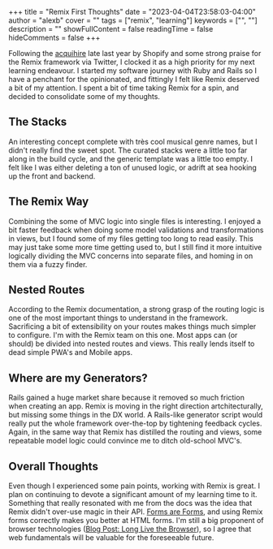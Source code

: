 +++
title = "Remix First Thoughts"
date = "2023-04-04T23:58:03-04:00"
author = "alexb"
cover = ""
tags = ["remix", "learning"]
keywords = ["", ""]
description = ""
showFullContent = false
readingTime = false
hideComments = false
+++

Following the [acquihire](https://remix.run/blog/remixing-shopify) late last year by Shopify and some strong praise for the Remix framework via Twitter, I clocked it as a high priority for my next learning endeavour. I started my software journey with Ruby and Rails so I have a penchant for the opinionated, and fittingly I felt like Remix deserved a bit of my attention. I spent a bit of time taking Remix for a spin, and decided to consolidate some of my thoughts.

## The Stacks
An interesting concept complete with très cool musical genre names, but I didn't really find the sweet spot. The curated stacks were a little too far along in the build cycle, and the generic template was a little too empty. I felt like I was either deleting a ton of unused logic, or adrift at sea hooking up the front and backend.

## The Remix Way
Combining the some of MVC logic into single files is interesting. I enjoyed a bit faster feedback when doing some model validations and transformations in views, but I found some of my files getting too long to read easily. This may just take some more time getting used to, but I still find it more intuitive logically dividing the MVC concerns into separate files, and homing in on them via a fuzzy finder.

## Nested Routes
According to the Remix documentation, a strong grasp of the routing logic is one of the most important things to understand in the framework. Sacrificing a bit of extensibility on your routes makes things much simpler to configure. I'm with the Remix team on this one. Most apps can (or should) be divided into nested routes and views. This really lends itself to dead simple PWA's and Mobile apps.

## Where are my Generators?
Rails gained a huge market share because it removed so much friction when creating an app. Remix is moving in the right direction artchitecturally, but missing some things in the DX world. A Rails-like generator script would really put the whole framework over-the-top by tightening feedback cycles. Again, in the same way that Remix has distilled the routing and views, some repeatable model logic could convince me to ditch old-school MVC's.

## Overall Thoughts
Even though I experienced some pain points, working with Remix is great. I plan on continuing to devote a significant amount of my learning time to it. Something that really resonated with me from the docs was the idea that Remix didn't over-use magic in their API. [Forms are Forms](https://remix.run/docs/en/main/components/form), and using Remix forms correctly makes you better at HTML forms. I'm still a big proponent of browser technologies ([Blog Post: Long Live the Browser](/posts/long-live-the-browser)), so I agree that web fundamentals will be valuable for the foreseeable future. 
